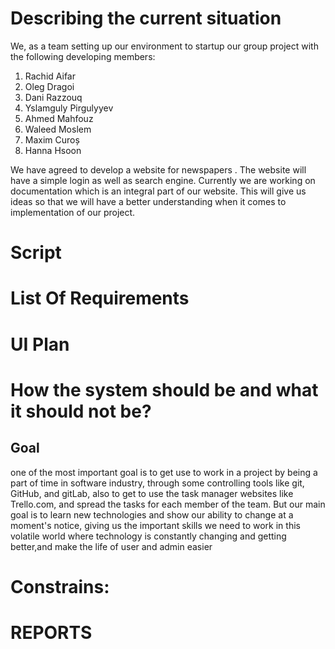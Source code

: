 # Describing the current situation
We, as a team setting up our environment to startup our group project with the following developing members:
1. Rachid Aifar
2. Oleg Dragoi
3. Dani Razzouq
4. Yslamguly Pirgulyyev
5. Ahmed Mahfouz
6. Waleed Moslem
7. Maxim Curoș
8. Hanna Hsoon

We have agreed to develop a website for newspapers  . The website will have a simple login as well as search engine. Currently we are working on documentation which is an integral part of our website. This will give us ideas so that we will have a better understanding when it comes to implementation of our project.

# Script
# List Of Requirements
# UI Plan
# How the system should be and what it should not be?  

## Goal
one of the most important goal is to get use to work in a project by being a part of time in software industry, through some controlling tools like git, GitHub, and gitLab, also to get to use the task manager websites like Trello.com, and spread the tasks for each member of the team.
 But our main goal is to learn new technologies and show our ability to change at a moment's notice, giving us the important skills we need to work in this volatile world where technology is constantly changing and getting better,and make the life of user and admin easier

# Constrains:
# REPORTS
